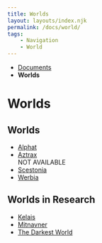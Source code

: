 ```yaml
---
title: Worlds
layout: layouts/index.njk
permalink: /docs/world/
tags: 
    - Navigation
    - World
---
```

<nav class="text-sm breadcrumbs mb-5">
    <ul>
        <li><a href="/docs">Documents</a></li>
        <li><b>Worlds</b></li>
    </ul>
</nav>
<div class="text-center"><h1>Worlds</h1></div>

## Worlds
<ul>
    <li>
        <a href="/docs/world/alphat/" class="text-green-500">Alphat</a>
    </li>
    <li>
        <a href="/docs/world/aztrax/" class="text-green-500">Aztrax</a> <div class="badge badge-error font-extrabold">NOT AVAILABLE</div>
    </li>
    <li>
        <a href="/docs/world/scestonia/" class="text-green-500">Scestonia</a>
    </li>
    <li>
        <a href="/docs/world/werbia/" class="text-green-500">Werbia</a>
    </li>
</ul>

## Worlds in Research
<ul>
    <li>
        <a href="/docs/world/kelais/" class="text-orange-500">Kelais</a>
    </li>
    <li>
        <a href="/docs/world/mitnavner/" class="text-orange-500">Mitnavner</a>
    </li>
    <li>
        <a href="/docs/world/tdw/" class="text-orange-500">The Darkest World</a>
    </li>
</ul>